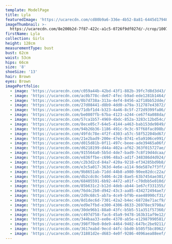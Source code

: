 ```yaml
---
template: ModelPage
title: Lyla
featuredImage: 'https://ucarecdn.com/cd80b9a6-336e-4b52-8a81-6445d179406b/'
imageThumbnail: >-
  https://ucarecdn.com/8e200b2d-7f87-422c-a1c5-0726f9df027d/-/crop/1007x1103/482,0/-/preview/
firstName: Lyla
collection: Girls
height: 128cm
measurementType: bust
bust: 62cm
waist: 53cm
hips: 66cm
size: '8'
shoeSize: '13'
hair: Brown
eyes: Brown
imagePortfolio:
  - image: 'https://ucarecdn.com/c059a44b-42bd-43f1-882b-39fc7d8d3d43/'
  - image: 'https://ucarecdn.com/ac0b778c-de67-4fec-b9ad-ede1281b1464/'
  - image: 'https://ucarecdn.com/0b7d738a-313a-4ef4-8456-a2f18bb52dde/'
  - image: 'https://ucarecdn.com/27d08441-d8b9-4dd0-a79a-312787e43872/'
  - image: 'https://ucarecdn.com/71dbf1d4-b323-4a46-8c5f-272d9399fa86/'
  - image: 'https://ucarecdn.com/be0807fb-67ba-4123-a244-ce67f4a088da/'
  - image: 'https://ucarecdn.com/57ca1b57-4969-4bdc-852a-3283c12bd54c/'
  - image: 'https://ucarecdn.com/8ece05c7-64e5-4144-a463-bab153de9849/'
  - image: 'https://ucarecdn.com/94b26b36-1186-491c-9c3c-97f68fac898b/'
  - image: 'https://ucarecdn.com/49fdc78e-4f2f-4303-a57c-58f52204bd67/'
  - image: 'https://ucarecdn.com/21e2bad9-200e-47eb-8741-e5a9106ce991/'
  - image: 'https://ucarecdn.com/d015d81b-0f11-497c-beee-ade39465a06f/'
  - image: 'https://ucarecdn.com/d6218199-d44a-402a-af62-363f015727ae/'
  - image: 'https://ucarecdn.com/915564a0-5b5d-4de7-bad9-7c8f19d4dcaa/'
  - image: 'https://ucarecdn.com/e836ffbe-c696-48a3-ad1f-348386d4d924/'
  - image: 'https://ucarecdn.com/c2b3d2cd-84a7-420a-9218-ef34285bd9b8/'
  - image: 'https://ucarecdn.com/e3c5a017-363d-4e6e-a114-9de587e7f3ff/'
  - image: 'https://ucarecdn.com/9b8651ab-71dd-44b8-a980-90ee82dcc22a/'
  - image: 'https://ucarecdn.com/db2cdc0c-5406-4c28-8ae5-63b7454ae301/'
  - image: 'https://ucarecdn.com/68405591-6b92-4472-a01f-c70dbb5e010d/'
  - image: 'https://ucarecdn.com/85b631c2-b12d-4deb-ab44-1e67cf331355/'
  - image: 'https://ucarecdn.com/76d4c2b0-d942-43c3-aa85-434272494ae7/'
  - image: 'https://ucarecdn.com/2d9c68c5-ab7a-4ce9-bf9b-eae48990cf31/'
  - image: 'https://ucarecdn.com/8d1dec6d-7301-42a2-b4ec-68728e71acf9/'
  - image: 'https://ucarecdn.com/ed9e7fbd-e300-4306-8633-26978ec9798a/'
  - image: 'https://ucarecdn.com/30de96b1-88a0-43fc-b5b5-51a351f57360/'
  - image: 'https://ucarecdn.com/c497d758-fac6-45a9-9478-163b31af9e12/'
  - image: 'https://ucarecdn.com/344baa33-ee0e-4370-ab5e-e12987990581/'
  - image: 'https://ucarecdn.com/398f70e0-0de9-4464-9402-647bc2be9211/'
  - image: 'https://ucarecdn.com/3617eabd-9ecd-44fc-bbd0-b505f5bc8962/'
  - image: 'https://ucarecdn.com/31881d2e-d683-4e0f-9286-4096aea88eef/'
---
```


